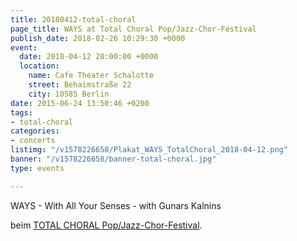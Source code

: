 ```yaml
---
title: 20180412-total-choral
page_title: WAYS at Total Choral Pop/Jazz-Chor-Festival
publish_date: 2018-02-26 10:29:30 +0000
event:
  date: 2018-04-12 20:00:00 +0000
  location:
    name: Cafe Theater Schalotte
    street: Behaimstraße 22
    city: 10585 Berlin
date: 2015-06-24 13:50:46 +0200
tags:
- total-choral
categories:
- concerts
listimg: "/v1578226658/Plakat_WAYS_TotalChoral_2018-04-12.png"
banner: "/v1578226658/banner-total-choral.jpg"
type: events

---
```

WAYS - With All Your Senses - with Gunars Kalnins 

beim <a href="http://www.totalchoral.de" target="_blank">TOTAL CHORAL Pop/Jazz-Chor-Festival</a>.
